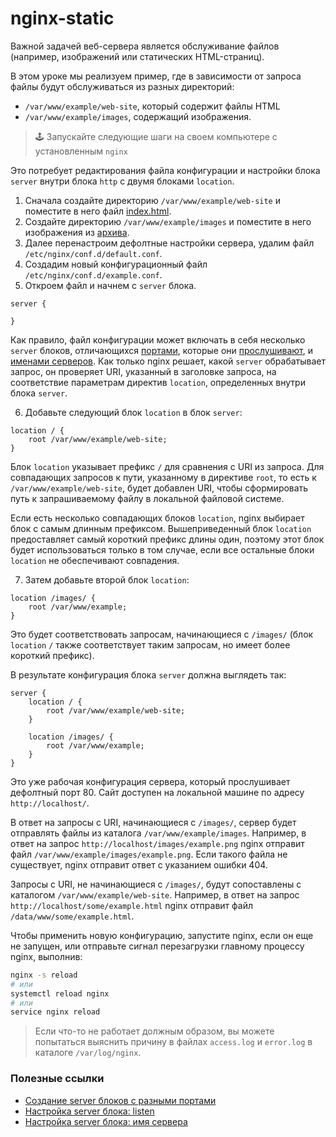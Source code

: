 # nginx-static

Важной задачей веб-сервера является обслуживание файлов (например, изображений или статических HTML-страниц).

В этом уроке мы реализуем пример, где в зависимости от запроса файлы будут обслуживаться из разных директорий:

- `/var/www/example/web-site`, который содержит файлы HTML
- `/var/www/example/images`, содержащий изображения.

> 🕹 Запускайте следующие шаги на своем компьютере с установленным `nginx`

Это потребует редактирования файла конфигурации и настройки блока `server` внутри блока `http` с двумя блоками `location`.

1. Сначала создайте директорию `/var/www/example/web-site` и поместите в него файл [index.html](https://stepik.org/media/attachments/lesson/686238/index.html).
2. Создайте директорию `/var/www/example/images` и поместите в него изображения из [архива](https://stepik.org/media/attachments/lesson/686238/cats.zip).
3. Далее перенастроим дефолтные настройки сервера, удалим файл `/etc/nginx/conf.d/default.conf`.
4. Создадим новый конфигурационный файл `/etc/nginx/conf.d/example.conf`.
5. Откроем файл и начнем с `server` блока.

```nginx
server {

}
```

Как правило, файл конфигурации может включать в себя несколько `server` блоков, отличающихся [портами](http://nginx.org/en/docs/http/request_processing.html), которые они [прослушивают](http://nginx.org/en/docs/http/ngx_http_core_module.html#listen), и [именами серверов](http://nginx.org/en/docs/http/server_names.html). Как только nginx решает, какой `server` обрабатывает запрос, он проверяет URI, указанный в заголовке запроса, на соответствие параметрам директив `location`, определенных внутри блока `server`.

6. Добавьте следующий блок `location` в блок `server`:

```nginx
location / {
    root /var/www/example/web-site;
}
```

Блок `location` указывает префикс `/` для сравнения с URI из запроса. Для совпадающих запросов к пути, указанному в директиве `root`, то есть к `/var/www/example/web-site`, будет добавлен URI, чтобы сформировать путь к запрашиваемому файлу в локальной файловой системе.

Если есть несколько совпадающих блоков `location`, nginx выбирает блок с самым длинным префиксом.
Вышеприведенный блок `location` предоставляет самый короткий префикс длины один, поэтому этот блок будет использоваться только в том случае, если все остальные блоки `location` не обеспечивают совпадения.

7. Затем добавьте второй блок `location`:

```nginx
location /images/ {
    root /var/www/example;
}
```

Это будет соответствовать запросам, начинающиеся с `/images/` (блок `location` `/` также соответствует таким запросам, но имеет более короткий префикс).

В результате конфигурация блока `server` должна выглядеть так:

```nginx
server {
    location / {
        root /var/www/example/web-site;
    }

    location /images/ {
        root /var/www/example;
    }
}
```

Это уже рабочая конфигурация сервера, который прослушивает дефолтный порт 80. Сайт доступен на локальной машине по адресу `http://localhost/`.

В ответ на запросы с URI, начинающиеся с `/images/`, сервер будет отправлять файлы из каталога `/var/www/example/images`. Например, в ответ на запрос `http://localhost/images/example.png` nginx отправит файл `/var/www/example/images/example.png`. Если такого файла не существует, nginx отправит ответ с указанием ошибки 404.

Запросы с URI, не начинающиеся с `/images/`, будут сопоставлены с каталогом `/var/www/example/web-site`. Например, в ответ на запрос `http://localhost/some/example.html` nginx отправит файл `/data/www/some/example.html`.

Чтобы применить новую конфигурацию, запустите nginx, если он еще не запущен, или отправьте сигнал перезагрузки главному процессу nginx, выполнив:

```bash
nginx -s reload
# или
systemctl reload nginx
# или
service nginx reload
```

> Если что-то не работает должным образом, вы можете попытаться выяснить причину в файлах `access.log`
> и `error.log` в каталоге `/var/log/nginx`.

### Полезные ссылки

- [Создание server блоков с разными портами](http://nginx.org/en/docs/http/request_processing.html)
- [Настройка server блока: listen](http://nginx.org/en/docs/http/ngx_http_core_module.html#listen)
- [Настройка server блока: имя сервера](http://nginx.org/en/docs/http/server_names.html)
